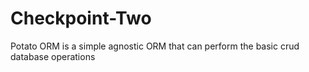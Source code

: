 # Checkpoint-Two
Potato ORM is a simple agnostic ORM that can perform the basic crud database operations
